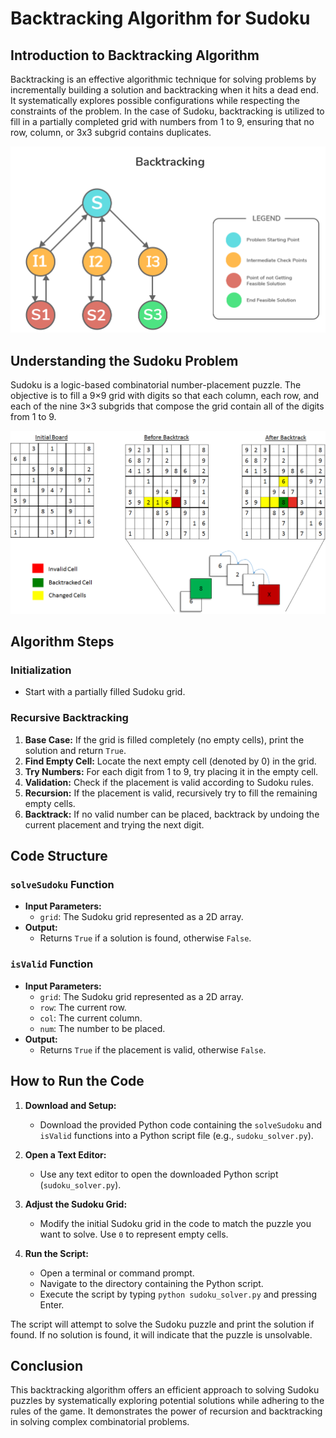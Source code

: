 # Backtracking Algorithm for Sudoku

## Introduction to Backtracking Algorithm

Backtracking is an effective algorithmic technique for solving problems by incrementally building a solution and backtracking when it hits a dead end. It systematically explores possible configurations while respecting the constraints of the problem. In the case of Sudoku, backtracking is utilized to fill in a partially completed grid with numbers from 1 to 9, ensuring that no row, column, or 3x3 subgrid contains duplicates.

![Backtracking Algorithm](images/Backtraking.png)

## Understanding the Sudoku Problem

Sudoku is a logic-based combinatorial number-placement puzzle. The objective is to fill a 9×9 grid with digits so that each column, each row, and each of the nine 3×3 subgrids that compose the grid contain all of the digits from 1 to 9.

![Sudoku Puzzle](images/sudoku.png)

## Algorithm Steps

### Initialization

- Start with a partially filled Sudoku grid.

### Recursive Backtracking

1. **Base Case:** If the grid is filled completely (no empty cells), print the solution and return `True`.
2. **Find Empty Cell:** Locate the next empty cell (denoted by 0) in the grid.
3. **Try Numbers:** For each digit from 1 to 9, try placing it in the empty cell.
4. **Validation:** Check if the placement is valid according to Sudoku rules.
5. **Recursion:** If the placement is valid, recursively try to fill the remaining empty cells.
6. **Backtrack:** If no valid number can be placed, backtrack by undoing the current placement and trying the next digit.

## Code Structure

### `solveSudoku` Function

- **Input Parameters:**
  - `grid`: The Sudoku grid represented as a 2D array.
- **Output:**
  - Returns `True` if a solution is found, otherwise `False`.

### `isValid` Function

- **Input Parameters:**
  - `grid`: The Sudoku grid represented as a 2D array.
  - `row`: The current row.
  - `col`: The current column.
  - `num`: The number to be placed.
- **Output:**
  - Returns `True` if the placement is valid, otherwise `False`.

## How to Run the Code

1. **Download and Setup:**
   - Download the provided Python code containing the `solveSudoku` and `isValid` functions into a Python script file (e.g., `sudoku_solver.py`).

2. **Open a Text Editor:**
   - Use any text editor to open the downloaded Python script (`sudoku_solver.py`).

3. **Adjust the Sudoku Grid:**
   - Modify the initial Sudoku grid in the code to match the puzzle you want to solve. Use `0` to represent empty cells.

4. **Run the Script:**
   - Open a terminal or command prompt.
   - Navigate to the directory containing the Python script.
   - Execute the script by typing `python sudoku_solver.py` and pressing Enter.

The script will attempt to solve the Sudoku puzzle and print the solution if found. If no solution is found, it will indicate that the puzzle is unsolvable.

## Conclusion

This backtracking algorithm offers an efficient approach to solving Sudoku puzzles by systematically exploring potential solutions while adhering to the rules of the game. It demonstrates the power of recursion and backtracking in solving complex combinatorial problems.
